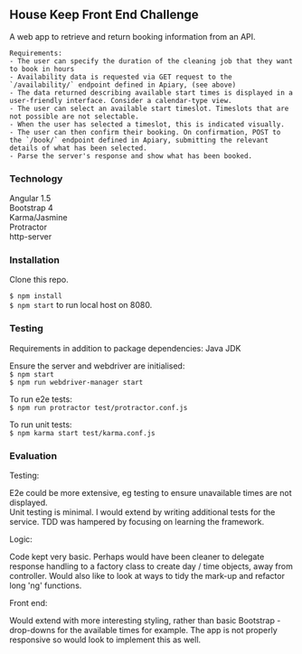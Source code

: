 ## House Keep Front End Challenge

A web app to retrieve and return booking information from an API.

```
Requirements:
- The user can specify the duration of the cleaning job that they want to book in hours
- Availability data is requested via GET request to the `/availability/` endpoint defined in Apiary, (see above)
- The data returned describing available start times is displayed in a user-friendly interface. Consider a calendar-type view.
- The user can select an available start timeslot. Timeslots that are not possible are not selectable.
- When the user has selected a timeslot, this is indicated visually.
- The user can then confirm their booking. On confirmation, POST to the `/book/` endpoint defined in Apiary, submitting the relevant details of what has been selected.
- Parse the server's response and show what has been booked.
```

### Technology

Angular 1.5  
Bootstrap 4  
Karma/Jasmine  
Protractor  
http-server  

### Installation

Clone this repo.

`$ npm install`  
`$ npm start` to run local host on 8080.

### Testing

Requirements in addition to package dependencies: Java JDK

Ensure the server and webdriver are initialised:   
`$ npm start`  
`$ npm run webdriver-manager start`

To run e2e tests:  
`$ npm run protractor test/protractor.conf.js`

To run unit tests:  
`$ npm karma start test/karma.conf.js`

### Evaluation

Testing:

E2e could be more extensive, eg testing to ensure unavailable times are not displayed.  
Unit testing is minimal.  I would extend by writing additional tests for the service.
TDD was hampered by focusing on learning the framework.

Logic:

Code kept very basic.  Perhaps would have been cleaner to delegate response handling to a factory class to create day / time objects, away from controller.  Would also like to look at ways to tidy the mark-up and refactor long 'ng' functions.

Front end:

Would extend with more interesting styling, rather than basic Bootstrap - drop-downs for the available times for example.  The app is not properly responsive so would look to implement this as well. 
